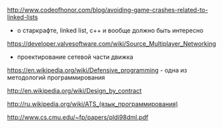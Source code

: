 <http://www.codeofhonor.com/blog/avoiding-game-crashes-related-to-linked-lists>
- о старкрафте, linked list, c++ и вообще должно быть интересно

<https://developer.valvesoftware.com/wiki/Source_Multiplayer_Networking>
- проектирование сетевой части движка

<https://en.wikipedia.org/wiki/Defensive_programming> - одна из
методологий программирования

<http://en.wikipedia.org/wiki/Design_by_contract>

<http://ru.wikipedia.org/wiki/ATS_(язык_программирования)>

<http://www.cs.cmu.edu/~fp/papers/pldi98dml.pdf>
